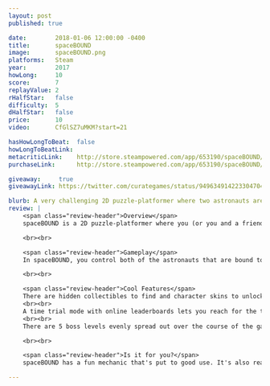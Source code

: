 ```yaml
---
layout: post
published: true

date:        2018-01-06 12:00:00 -0400
title:       spaceBOUND
image:       spaceBOUND.png
platforms:   Steam
year:        2017
howLong:     10
score:       7
replayValue: 2
rHalfStar:   false
difficulty:  5
dHalfStar:   false
price:       10
video:       CfGlSZ7uMKM?start=21

hasHowLongToBeat:  false
howLongToBeatLink:
metacriticLink:    http://store.steampowered.com/app/653190/spaceBOUND/
purchaseLink:      http://store.steampowered.com/app/653190/spaceBOUND/

giveaway:     true
giveawayLink: https://twitter.com/curategames/status/949634914223304704

blurb: A very challenging 2D puzzle-platformer where two astronauts are bound together by an oxygen tether.
review: |
    <span class="review-header">Overview</span>
    spaceBOUND is a 2D puzzle-platformer where you (or you and a friend) control two astronauts, bound together by an oxygen tether. You need to masterfully maneuver these two astronauts to solve puzzles and avoid death. You float around in zero gravity, letting your momentum carry you in whichever direction you're going. Your goal is to reach the end of the level by reaching the exit. This is done by avoiding death, hitting buttons, and slingshotting asteroids. The real challenge lies with the tether, which forces your astronauts to stick close together. Making matters worse, if the tether breaks, the astronauts will run out of oxygen and you'll need to start the level over. Your astronauts can die too, thanks to lasers, spikes, and a whole bunch of other obstacles.

    <br><br>

    <span class="review-header">Gameplay</span>
    In spaceBOUND, you control both of the astronauts that are bound together. The controls are as simple as they get -- two sets of directional keys, one for each astronaut. This can be done either solo or in local co-op. Either way, the game is hard: by yourself, you need to control both astronauts simultaneously; with a friend, you'll need great communication. You fly around with jetpacks which let you move in any direction as you try to dodge spinning lasers and moving sawblades. At the same time, you need to solve puzzles by using both your astronauts and the tether as well. The tether makes for the most interesting mechanic, since this lets you "carry" things like asteroids to other locations, or even slingshot an asteroid to hit a button. This isn't easy, and will take practice and many deaths. Fortunately, respawn times are nonexistent, the art is appealing, and the music never gets old. All of this prevents the game from getting stale and encourages you to keep trying rather than get immediately frustrated.

    <br><br>

    <span class="review-header">Cool Features</span>
    There are hidden collectibles to find and character skins to unlock as you progress.
    <br><br>
    A time trial mode with online leaderboards lets you reach for the top on each of the 25 levels.
    <br><br>
    There are 5 boss levels evenly spread out over the course of the game to spice things up.

    <br><br>

    <span class="review-header">Is it for you?</span>
    spaceBOUND has a fun mechanic that's put to good use. It's also really, really difficult. If you want to complete the game, you'll need a lot of patience and practice. This game isn't a platformer in the traditional sense of hopping between platforms, but instead you jetpack around in zero gravity, carefully navigating between parts of the map. Combined with the tether, there are some solid, difficult puzzles to figure out. You may think of the correct solution to the puzzle, but that's only a small portion of the battle -- the real challenge comes from the execution of the puzzle. You'll die quickly and often, but thanks to the small respawn times, dying never feels like a terrible punishment. There was a lot of thought put into each level and the game overall, leaving little room for questioning the polish of the game. The main deciding factor for whether or not this game is for you is if you're up for a really tough puzzle-platformer.

---
```

